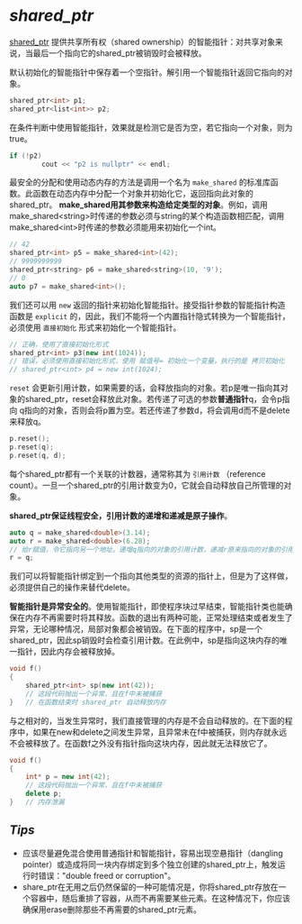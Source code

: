 # ***shared_ptr***

[shared_ptr](https://en.cppreference.com/w/cpp/memory/shared_ptr) 提供共享所有权（shared ownership）的智能指针：对共享对象来说，当最后一个指向它的shared_ptr被销毁时会被释放。

默认初始化的智能指针中保存着一个空指针。解引用一个智能指针返回它指向的对象。

```cpp
shared_ptr<int> p1;
shared_ptr<list<int>> p2;
```

在条件判断中使用智能指针，效果就是检测它是否为空，若它指向一个对象，则为true。

```cpp
if (!p2)
		cout << "p2 is nullptr" << endl;
```

最安全的分配和使用动态内存的方法是调用一个名为 `make_shared` 的标准库函数。此函数在动态内存中分配一个对象并初始化它，返回指向此对象的shared_ptr。 **make_shared用其参数来构造给定类型的对象**。例如，调用make_shared\<string\>时传递的参数必须与string的某个构造函数相匹配，调用make_shared\<int\>时传递的参数必须能用来初始化一个int。

```cpp
// 42
shared_ptr<int> p5 = make_shared<int>(42);
// 9999999999
shared_ptr<string> p6 = make_shared<string>(10, '9');
// 0
auto p7 = make_shared<int>();
```

我们还可以用 `new` 返回的指针来初始化智能指针。接受指针参数的智能指针构造函数是 `explicit` 的，因此，我们不能将一个内置指针隐式转换为一个智能指针，必须使用 `直接初始化` 形式来初始化一个智能指针。

```cpp
// 正确，使用了直接初始化形式
shared_ptr<int> p3(new int(1024));
// 错误，必须使用直接初始化形式，使用 赋值号= 初始化一个变量，执行的是 拷贝初始化
// shared_ptr<int> p4 = new int(1024);
```

`reset` 会更新引用计数，如果需要的话，会释放指向的对象。若p是唯一指向其对象的shared_ptr，reset会释放此对象。若传递了可选的参数**普通指针**q，会令p指向 q指向的对象，否则会将p置为空。若还传递了参数d，将会调用d而不是delete来释放q。

```cpp
p.reset();
p.reset(q);
p.reset(q, d);
```

每个shared_ptr都有一个关联的计数器，通常称其为 `引用计数` （reference count）。一旦一个shared_ptr的引用计数变为0，它就会自动释放自己所管理的对象。

**shared_ptr保证线程安全，引用计数的递增和递减是原子操作**。

```cpp
auto q = make_shared<double>(3.14);
auto r = make_shared<double>(6.28);
// 给r赋值，令它指向另一个地址。递增q指向的对象的引用计数，递减r原来指向的对象的引用计数。r原来指向的对象已经没有引用者，会自动释放
r = q;
```

我们可以将智能指针绑定到一个指向其他类型的资源的指针上，但是为了这样做，必须提供自己的操作来替代delete。

**智能指针是异常安全的**。使用智能指针，即使程序块过早结束，智能指针类也能确保在内存不再需要时将其释放。函数的退出有两种可能，正常处理结束或者发生了异常，无论哪种情况，局部对象都会被销毁。在下面的程序中，sp是一个shared_ptr，因此sp销毁时会检查引用计数。在此例中，sp是指向这块内存的唯一指针，因此内存会被释放掉。

```cpp
void f()
{
	shared_ptr<int> sp(new int(42));
	// 这段代码抛出一个异常，且在f中未被捕获
}	// 在函数结束时 shared_ptr 自动释放内存
```

与之相对的，当发生异常时，我们直接管理的内存是不会自动释放的。在下面的程序中，如果在new和delete之间发生异常，且异常未在f中被捕获，则内存就永远不会被释放了。在函数f之外没有指针指向这块内存，因此就无法释放它了。

```cpp
void f()
{
	int* p = new int(42);
	// 这段代码抛出一个异常，且在f中未被捕获
	delete p;
}	// 内存泄漏
```

## *Tips*

- 应该尽量避免混合使用普通指针和智能指针，容易出现空悬指针（dangling pointer）或造成将同一块内存绑定到多个独立创建的shared_ptr上，触发运行时错误："double freed or corruption"。
- share_ptr在无用之后仍然保留的一种可能情况是，你将shared_ptr存放在一个容器中，随后重排了容器，从而不再需要某些元素。在这种情况下，你应该确保用erase删除那些不再需要的shared_ptr元素。